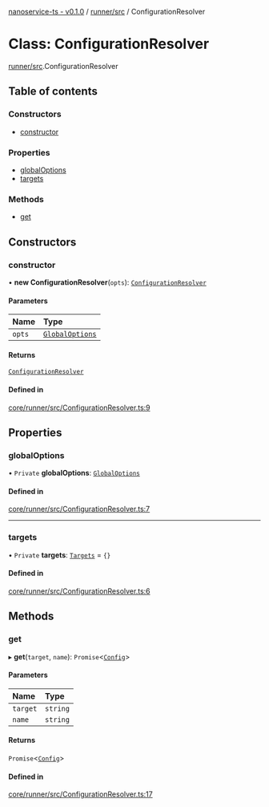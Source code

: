 [nanoservice-ts - v0.1.0](../README.md) / [runner/src](../modules/runner_src.md) / ConfigurationResolver

# Class: ConfigurationResolver

[runner/src](../modules/runner_src.md).ConfigurationResolver

## Table of contents

### Constructors

- [constructor](runner_src.ConfigurationResolver.md#constructor)

### Properties

- [globalOptions](runner_src.ConfigurationResolver.md#globaloptions)
- [targets](runner_src.ConfigurationResolver.md#targets)

### Methods

- [get](runner_src.ConfigurationResolver.md#get)

## Constructors

### constructor

• **new ConfigurationResolver**(`opts`): [`ConfigurationResolver`](runner_src.ConfigurationResolver.md)

#### Parameters

| Name | Type |
| :------ | :------ |
| `opts` | [`GlobalOptions`](../modules/runner_src.md#globaloptions) |

#### Returns

[`ConfigurationResolver`](runner_src.ConfigurationResolver.md)

#### Defined in

[core/runner/src/ConfigurationResolver.ts:9](https://github.com/deskree-inc/nanoservice-ts/blob/7f88d40/core/runner/src/ConfigurationResolver.ts#L9)

## Properties

### globalOptions

• `Private` **globalOptions**: [`GlobalOptions`](../modules/runner_src.md#globaloptions)

#### Defined in

[core/runner/src/ConfigurationResolver.ts:7](https://github.com/deskree-inc/nanoservice-ts/blob/7f88d40/core/runner/src/ConfigurationResolver.ts#L7)

___

### targets

• `Private` **targets**: [`Targets`](../modules/runner_src.md#targets) = `{}`

#### Defined in

[core/runner/src/ConfigurationResolver.ts:6](https://github.com/deskree-inc/nanoservice-ts/blob/7f88d40/core/runner/src/ConfigurationResolver.ts#L6)

## Methods

### get

▸ **get**(`target`, `name`): `Promise`\<[`Config`](../modules/runner_src.md#config)\>

#### Parameters

| Name | Type |
| :------ | :------ |
| `target` | `string` |
| `name` | `string` |

#### Returns

`Promise`\<[`Config`](../modules/runner_src.md#config)\>

#### Defined in

[core/runner/src/ConfigurationResolver.ts:17](https://github.com/deskree-inc/nanoservice-ts/blob/7f88d40/core/runner/src/ConfigurationResolver.ts#L17)
